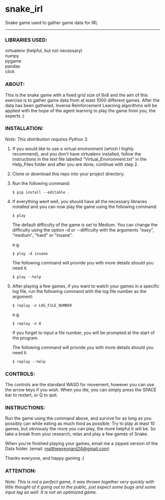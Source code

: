 # snake_irl
Snake game used to gather game data for IRL

---

### LIBRARIES USED:
virtualenv (helpful, but not necessary)  
numpy  
pygame  
pandas  
click

### ABOUT:
This is the snake game with a fixed grid size of 8x8 and the aim of this exercise is to gather game data from at least 1000 different games. After the data has been gathered, Inverse Reinforcement Learning algorithms will be applied with the hope of the agent learning to play the game from you, the experts :)

### INSTALLATION:
*Note: This distribution requires Python 3.*
1. If you would like to use a virtual environment (which I highly recommend), and you don't have virtualenv installed, follow the instructions in the text file labelled "Virtual_Environment.txt" in the Help_Files folder and after you are done, continue with step 2.
2. Clone or download this repo into your project directory.
3. Run the following command:
   ```
   $ pip install --editable .
   ```
4. If everything went well, you should have all the necessary libraries installed and you can now play the game using the following command:
   ```
   $ play
   ```
   The default difficulty of the game is set to Medium. You can change the difficulty using the option -d or --difficulty with the arguments "easy", "medium", "hard" or "insane".

   e.g.
   ```
   $ play -d insane
   ```
   The following command will provide you with more details should you need it.
   ```
   $ play --help 
   ```
5. After playing a few games, if you want to watch your games in a specific log file, run the following command with the log file number as the argument:
   ```
   $ replay -n LOG_FILE_NUMBER
   ```
   e.g.
   ```
   $ replay -n 0
   ```
   If you forget to input a file number, you will be prompted at the start of the program.

   The following command will provide you with more details should you need it.
   ```
   $ replay --help 
   ```
### CONTROLS:
The controls are the standard WASD for movement, however you can use the arrow keys if you wish.
When you die, you can simply press the SPACE bar to restart, or Q to quit.

### INSTRUCTIONS:
Run the game using the command above, and survive for as long as you possibly can while eating as much food as possible. Try to play at least 10 games, but obviously the more you can play, the more helpful it will be. So take a break from your research, relax and play a few games of Snake.

When you're finished playing your games, email me a zipped version of the Data folder. (email: [matthewreynard24@gmail.com](mailto:matthewreynard24@gmail.com))

Thanks everyone, and happy gaming :)

### ATTENTION:
*Note: This is not a perfect game, it was thrown together very quickly with little thought of it going out to the public, just expect some bugs and some input lag as well. It is not an optimized game.*
